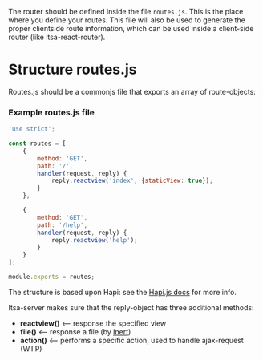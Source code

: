 The router should be defined inside the file `routes.js`. This is the place where you define your routes. This file will also be used to generate the proper clientside route information, which can be used inside a client-side router (like itsa-react-router).

# Structure routes.js

Routes.js should be a commonjs file that exports an array of route-objects:

### Example routes.js file
```js
'use strict';

const routes = [
    {
        method: 'GET',
        path: '/',
        handler(request, reply) {
            reply.reactview('index', {staticView: true});
        }
    },

    {
        method: 'GET',
        path: '/help',
        handler(request, reply) {
            reply.reactview('help');
        }
    }
];

module.exports = routes;
```

The structure is based upon Hapi: see the [Hapi.js docs](http://hapijs.com) for more info.

Itsa-server makes sure that the reply-object has three additional methods:

* **reactview()** <-- response the specified view
* **file()** <-- response a file (by [Inert](https://github.com/hapijs/inert))
* **action()** <-- performs a specific action, used to handle ajax-request (W.I.P)